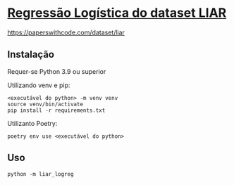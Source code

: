 <!--
SPDX-FileCopyrightText: 2024 Guilherme Leoi

SPDX-License-Identifier: Apache-2.0
-->

# [Regressão Logística do dataset LIAR](./liar_logreg/__main__.py)

https://paperswithcode.com/dataset/liar

## Instalação

Requer-se Python 3.9 ou superior

Utilizando venv e pip:
```
<executável do python> -m venv venv
source venv/bin/activate
pip install -r requirements.txt
```

Utilizanto Poetry:
```
poetry env use <executável do python>
```

## Uso

```
python -m liar_logreg
```
